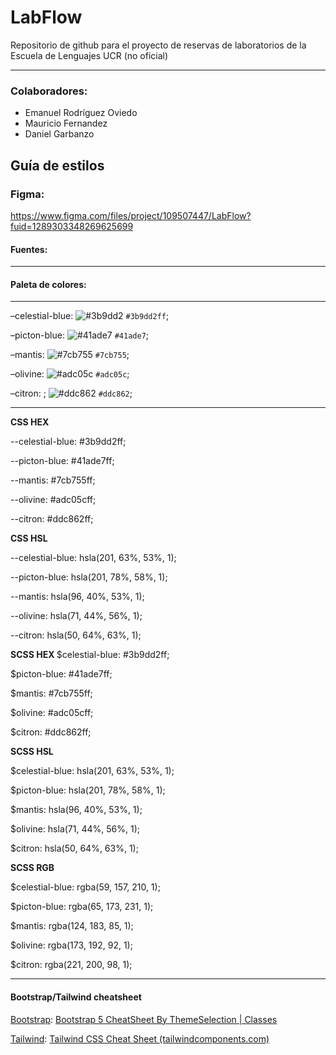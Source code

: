 # LabFlow


Repositorio de github para el proyecto de reservas de laboratorios de la Escuela de Lenguajes UCR (no oficial)


--- 


### Colaboradores: 

* Emanuel Rodríguez Oviedo
* Mauricio Fernandez 
* Daniel Garbanzo


## Guía de estilos

### Figma: 

https://www.figma.com/files/project/109507447/LabFlow?fuid=1289303348269625699 

#### Fuentes:

---

#### Paleta de colores:

---
–celestial-blue:  ![#3b9dd2](https://placehold.co/15x15/3b9dd2/3b9dd2.png) `#3b9dd2ff`;

–picton-blue: ![#41ade7](https://placehold.co/15x15/41ade7/41ade7.png) `#41ade7`;

–mantis:  ![#7cb755](https://placehold.co/15x15/7cb755/7cb755.png) `#7cb755`;

–olivine: ![#adc05c](https://placehold.co/15x15/adc05c/adc05c.png) `#adc05c`;

–citron: ; ![#ddc862](https://placehold.co/15x15/ddc862/ddc862.png) `#ddc862`;

---

<b> CSS HEX </b>

--celestial-blue: #3b9dd2ff;

--picton-blue: #41ade7ff;

--mantis: #7cb755ff;

--olivine: #adc05cff;

--citron: #ddc862ff;


<b> CSS HSL </b> 

--celestial-blue: hsla(201, 63%, 53%, 1);

--picton-blue: hsla(201, 78%, 58%, 1);

--mantis: hsla(96, 40%, 53%, 1);

--olivine: hsla(71, 44%, 56%, 1);

--citron: hsla(50, 64%, 63%, 1);


<b>  SCSS HEX </b> 
$celestial-blue: #3b9dd2ff;

$picton-blue: #41ade7ff;

$mantis: #7cb755ff;

$olivine: #adc05cff;

$citron: #ddc862ff;


<b>  SCSS HSL </b> 

$celestial-blue: hsla(201, 63%, 53%, 1);

$picton-blue: hsla(201, 78%, 58%, 1);

$mantis: hsla(96, 40%, 53%, 1);

$olivine: hsla(71, 44%, 56%, 1);

$citron: hsla(50, 64%, 63%, 1);


<b>  SCSS RGB </b> 

$celestial-blue: rgba(59, 157, 210, 1);

$picton-blue: rgba(65, 173, 231, 1);

$mantis: rgba(124, 183, 85, 1);

$olivine: rgba(173, 192, 92, 1);

$citron: rgba(221, 200, 98, 1);

---

#### Bootstrap/Tailwind cheatsheet 

<u>Bootstrap</u>:  [Bootstrap 5 CheatSheet By ThemeSelection | Classes](https://bootstrap-cheatsheet.themeselection.com/)

<u>Tailwind</u>:  [Tailwind CSS Cheat Sheet (tailwindcomponents.com)](https://tailwindcomponents.com/cheatsheet/)



